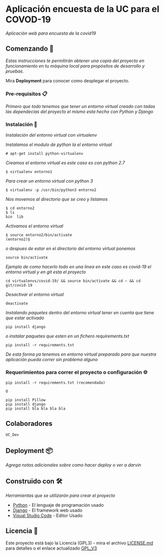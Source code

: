 # Aplicación encuesta de la UC para el COVOD-19

_Aplicación web para encuesta de la covid19_

## Comenzando 🚀

_Estas instrucciones te permitirán obtener una copia del proyecto en funcionamiento en tu máquina local para propósitos de desarrollo y pruebas._

Mira **Deployment** para conocer como desplegar el proyecto.

### Pre-requisitos 📋

_Primero que todo tenemos que tener un entorno virtual creado con tadas las dependecias del proyecto el mismo esta hecho con Python y Django_

### Instalación 🔧

_Instalación del entorno virtual con virtualenv_

_Instalamos el modulo de python la el entorno virtual_

```
# apt-get install python-virtualenv
```

_Creamos el entorno virtual es este caso es con python 2.7_

```
$ virtualenv entorno1
```

_Para crear un entorno virtual con python 3_

```
$ virtualenv -p /usr/bin/python3 entorno2
```

_Nos movemos al directorio que se creo y listamos_

```
$ cd entorno2
$ ls
bin  lib
```

_Activamos el entorno virtual_

```
$ source entorno2/bin/activate
(entorno2)$
```

_o despues de estar en el directorio del entorno virtual ponemos_

```
source bin/activate
```

_Ejemplo de como hacerlo todo en una linea en este caso es covid-19 el entorno virtual y en git esta el proyecto_

```
cd virtualenvs/covid-19/ && source bin/activate && cd ~ && cd git/covid-19
```

_Desactivar el entorno virtual_

```
deactivate
```

_Instalando paquetes dentro del entorno virtual tener en cuenta que tiene que estar activado_

```
pip install django
```

_o instalar paquetes que esten en un fichero requirements.txt_

```
pip install -r requirements.txt
```

_De esta forma ya tenemos en entorno virtual preparado para que nuestra aplicación pueda correr sin problema alguno_

### Requerimientos para correr el proyecto o configuración ⚙️

```
pip install -r requirements.txt (recomendada)

O

pip install Pillow
pip install django
pip install bla bla bla bla
```

## Colaboradores

```
UC_Dev

```

## Deployment 📦

_Agrega notas adicionales sobre como hacer deploy o ver a darvin_

## Construido con 🛠️

_Herramientas que se utilizarón para crear el proyecto_

- [Python](https://www.python.org/) - El lenguaje de programación usado
- [Django](https://www.djangoproject.com/) - El framework web usado
- [Visual Studio Code](https://code.visualstudio.com/) - Editor Usado

## Licencia 📄

Este proyecto está bajo la Licencia (GPL3) - mira el archivo [LICENSE.md](LICENSE) para detalles o el enlace actualizado [GPL_V3](https://www.gnu.org/licenses/gpl-3.0.html)
